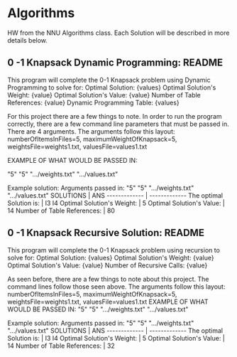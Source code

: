 # Algorithms
HW from the NNU Algorithms class. Each Solution will be described in more details below. 


## 0 -1 Knapsack Dynamic Programming: README
This program will complete the 0-1 Knapsack problem
using Dynamic Programming to solve for:
Optimal Solution: {values}
Optimal Solution's Weight: {value}
Optimal Solution's Value: {value}
Number of Table References: {value}
Dynamic Programming Table:  {values}

For this project there are a few things to note.
In order to run the program correctly, there are a few
command line parameters that must be passed in.
There are 4 arguments. The arguments follow this layout:
numberOfItemsInFiles=5, maximumWeightOfKnapsack=5, weightsFile=weights1.txt, valuesFile=values1.txt

EXAMPLE OF WHAT WOULD BE PASSED IN:

"5" "5" ".../weights.txt" ".../values.txt"

Example solution: 
Arguments passed in: "5" "5" ".../weights.txt" ".../values.txt"
   SOLUTIONS  | ANS
------------- | -------------
The optimal Solution is:  | I3 I4
Optimal Solution's Weight:  | 5
Optimal Solution's Value:   | 14
Number of Table References:  | 80


## 0 -1 Knapsack Recursive Solution: README
This program will complete the 0-1 Knapsack problem
using recursion to solve for:
Optimal Solution: {values}
Optimal Solution's Weight: {value}
Optimal Solution's Value: {value}
Number of Recursive Calls: {value}

As seen before, there are a few things to note
about this project. The command lines follow those seen above.
The arguments follow this layout:
numberOfItemsInFiles=5, maximumWeightOfKnapsack=5, weightsFile=weights1.txt, valuesFile=values1.txt
EXAMPLE OF WHAT WOULD BE PASSED IN:
"5" "5" ".../weights.txt" ".../values.txt"


Example solution: 
Arguments passed in: "5" "5" ".../weights.txt" ".../values.txt"
   SOLUTIONS  | ANS
------------- | -------------
The optimal Solution is:  | I3 I4
Optimal Solution's Weight:  | 5
Optimal Solution's Value:   | 14
Number of Table References:  | 32



